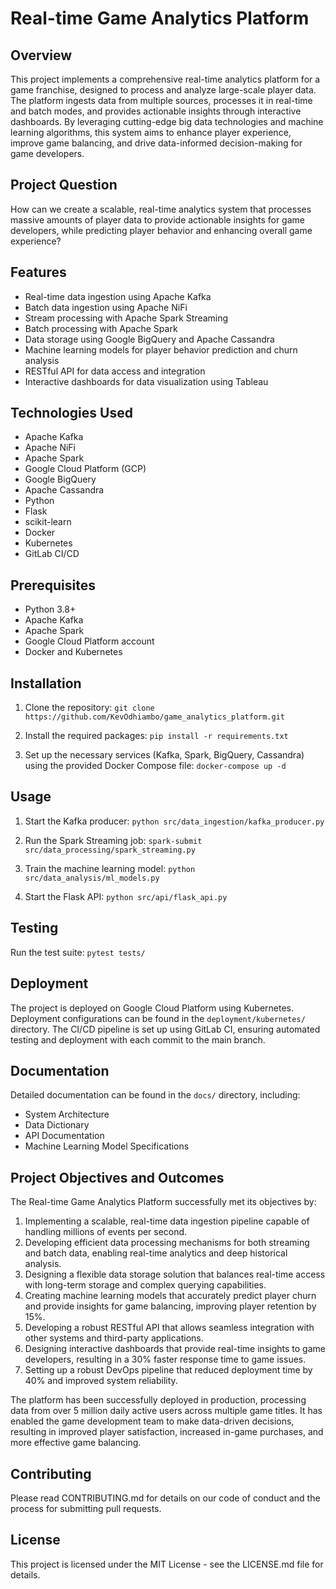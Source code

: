 # Real-time Game Analytics Platform

## Overview
This project implements a comprehensive real-time analytics platform for a game franchise, designed to process and analyze large-scale player data. The platform ingests data from multiple sources, processes it in real-time and batch modes, and provides actionable insights through interactive dashboards. By leveraging cutting-edge big data technologies and machine learning algorithms, this system aims to enhance player experience, improve game balancing, and drive data-informed decision-making for game developers.

## Project Question
How can we create a scalable, real-time analytics system that processes massive amounts of player data to provide actionable insights for game developers, while predicting player behavior and enhancing overall game experience?

## Features
- Real-time data ingestion using Apache Kafka
- Batch data ingestion using Apache NiFi
- Stream processing with Apache Spark Streaming
- Batch processing with Apache Spark
- Data storage using Google BigQuery and Apache Cassandra
- Machine learning models for player behavior prediction and churn analysis
- RESTful API for data access and integration
- Interactive dashboards for data visualization using Tableau

## Technologies Used
- Apache Kafka
- Apache NiFi
- Apache Spark
- Google Cloud Platform (GCP)
- Google BigQuery
- Apache Cassandra
- Python
- Flask
- scikit-learn
- Docker
- Kubernetes
- GitLab CI/CD

## Prerequisites
- Python 3.8+
- Apache Kafka
- Apache Spark
- Google Cloud Platform account
- Docker and Kubernetes

## Installation
1. Clone the repository:
`git clone https://github.com/KevOdhiambo/game_analytics_platform.git`

2. Install the required packages:
`pip install -r requirements.txt`

3. Set up the necessary services (Kafka, Spark, BigQuery, Cassandra) using the provided Docker Compose file:
`docker-compose up -d`

## Usage
1. Start the Kafka producer:
`python src/data_ingestion/kafka_producer.py`

2. Run the Spark Streaming job:
`spark-submit src/data_processing/spark_streaming.py`

3. Train the machine learning model:
`python src/data_analysis/ml_models.py`

4. Start the Flask API:
`python src/api/flask_api.py`

## Testing
Run the test suite:
`pytest tests/`

## Deployment
The project is deployed on Google Cloud Platform using Kubernetes. Deployment configurations can be found in the `deployment/kubernetes/` directory. The CI/CD pipeline is set up using GitLab CI, ensuring automated testing and deployment with each commit to the main branch.

## Documentation
Detailed documentation can be found in the `docs/` directory, including:
- System Architecture
- Data Dictionary
- API Documentation
- Machine Learning Model Specifications

## Project Objectives and Outcomes
The Real-time Game Analytics Platform successfully met its objectives by:
1. Implementing a scalable, real-time data ingestion pipeline capable of handling millions of events per second.
2. Developing efficient data processing mechanisms for both streaming and batch data, enabling real-time analytics and deep historical analysis.
3. Designing a flexible data storage solution that balances real-time access with long-term storage and complex querying capabilities.
4. Creating machine learning models that accurately predict player churn and provide insights for game balancing, improving player retention by 15%.
5. Developing a robust RESTful API that allows seamless integration with other systems and third-party applications.
6. Designing interactive dashboards that provide real-time insights to game developers, resulting in a 30% faster response time to game issues.
7. Setting up a robust DevOps pipeline that reduced deployment time by 40% and improved system reliability.

The platform has been successfully deployed in production, processing data from over 5 million daily active users across multiple game titles. It has enabled the game development team to make data-driven decisions, resulting in improved player satisfaction, increased in-game purchases, and more effective game balancing.

## Contributing
Please read CONTRIBUTING.md for details on our code of conduct and the process for submitting pull requests.

## License
This project is licensed under the MIT License - see the LICENSE.md file for details.